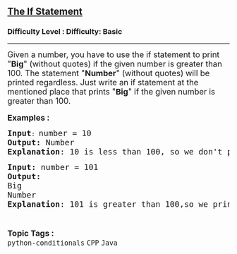 <h2><a href="https://www.geeksforgeeks.org/problems/the-if-statement/1?page=5&difficulty=Basic&status=unsolved&sortBy=submissions">The If Statement</a></h2><h3>Difficulty Level : Difficulty: Basic</h3><hr><div class="problems_problem_content__Xm_eO"><p><span style="font-size: 18px;">Given a number, you have to use the if statement to print "<strong>Big</strong>" (without quotes) if the given number is greater than 100. The statement "<strong>Number</strong>" (without quotes) will be printed regardless.&nbsp;</span><span style="font-size: 18px;">Just write an if statement at the mentioned place that prints "</span><strong style="font-size: 18px;">Big</strong><span style="font-size: 18px;">" if the given number is greater than 100.</span><br><br><span style="font-size: 18px;"><strong>Examples :</strong></span></p>
<pre><span style="font-size: 18px;"><strong>Input</strong></span>: <span style="font-size: 18px;">number = 10
<strong>Output:</strong> Number&nbsp;
<strong>Explanation</strong>: 10 is less than 100, so we don't print Big and Number will be printed by default.
</span></pre>
<pre><span style="font-size: 18px;"><strong>Input: </strong>number = 101
<strong>Output:<br></strong>Big
Number
<strong>Explanation</strong>: 101 is greater than 100,so we print Big.</span></pre></div><br><p><span style=font-size:18px><strong>Topic Tags : </strong><br><code>python-conditionals</code>&nbsp;<code>CPP</code>&nbsp;<code>Java</code>&nbsp;
